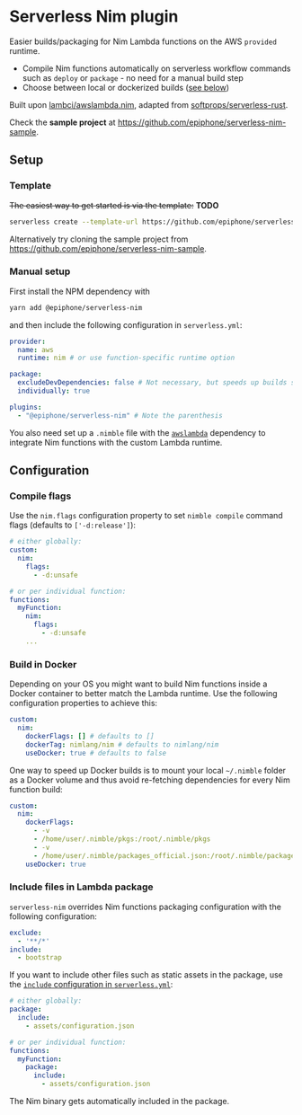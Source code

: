 # Serverless Nim plugin

Easier builds/packaging for Nim Lambda functions on the AWS `provided` runtime.

- Compile Nim functions automatically on serverless workflow commands such as `deploy` or `package` - no need for a manual build step
- Choose between local or dockerized builds ([see below](#build-in-docker))

Built upon [lambci/awslambda.nim](https://github.com/lambci/awslambda.nim), adapted from [softprops/serverless-rust](https://github.com/softprops/serverless-rust/).

Check the **sample project** at https://github.com/epiphone/serverless-nim-sample.

## Setup

### Template

~~The easiest way to get started is via the template:~~ **TODO**

```bash
serverless create --template-url https://github.com/epiphone/serverless-nim-template
```

Alternatively try cloning the sample project from https://github.com/epiphone/serverless-nim-sample.

### Manual setup

First install the NPM dependency with

```bash
yarn add @epiphone/serverless-nim
```

and then include the following configuration in  `serverless.yml`:

```yaml
provider:
  name: aws
  runtime: nim # or use function-specific runtime option

package:
  excludeDevDependencies: false # Not necessary, but speeds up builds since dev dependencies are anyway ignored in case of Nim functions
  individually: true

plugins:
  - "@epiphone/serverless-nim" # Note the parenthesis
```

You also need set up a `.nimble` file with the [`awslambda`](https://github.com/lambci/awslambda.nim) dependency to integrate Nim functions with the custom Lambda runtime.

## Configuration

### Compile flags

Use the `nim.flags` configuration property to set `nimble compile` command flags (defaults to `['-d:release']`):

```yaml
# either globally:
custom:
  nim:
    flags:
      - -d:unsafe

# or per individual function:
functions:
  myFunction:
    nim:
      flags:
        - -d:unsafe
    ...
```

### Build in Docker

Depending on your OS you might want to build Nim functions inside a Docker container to better match the Lambda runtime. Use the following configuration properties to achieve this:

```yaml
custom:
  nim:
    dockerFlags: [] # defaults to []
    dockerTag: nimlang/nim # defaults to nimlang/nim
    useDocker: true # defaults to false
```

One way to speed up Docker builds is to mount your local `~/.nimble` folder as a Docker volume and thus avoid re-fetching dependencies for every Nim function build:

```yaml
custom:
  nim:
    dockerFlags:
      - -v
      - /home/user/.nimble/pkgs:/root/.nimble/pkgs
      - -v
      - /home/user/.nimble/packages_official.json:/root/.nimble/packages_official.json
    useDocker: true
```

### Include files in Lambda package

`serverless-nim` overrides Nim functions packaging configuration with the following configuration:

```yaml
exclude:
  - '**/*'
include:
  - bootstrap
```

If you want to include other files such as static assets in the package, use the [`include` configuration in `serverless.yml`](https://serverless.com/framework/docs/providers/aws/guide/packaging/#exclude--include):

```yaml
# either globally:
package:
  include:
    - assets/configuration.json

# or per individual function:
functions:
  myFunction:
    package:
      include:
        - assets/configuration.json
```

The Nim binary gets automatically included in the package.
